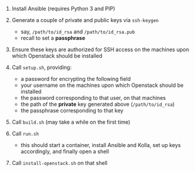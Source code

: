 1. Install Ansible (requires Python 3 and PIP)

2. Generate a couple of private and public keys via `ssh-keygen`
    - say, `/path/to/id_rsa` and `/path/to/id_rsa.pub`
    - recall to set a __passphrase__

3. Ensure these keys are authorized for SSH access on the machines upon which Openstack should be installed

4. Call `setup.sh`, providing:
    - a password for encrypting the following field
    - your username on the machines upon which Openstack should be installed
    - the password corresponding to that user, on that machines
    - the path of the __private__ key generated above (`/path/to/id_rsa`)
    - the passphrase corresponding to that key

5. Call `build.sh` (may take a while on the first time)

6. Call `run.sh`
    - this should start a container, install Ansible and Kolla, set up keys accordingly, and finally open a shell

7. Call `install-openstack.sh` on that shell

